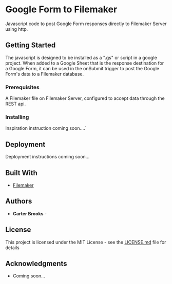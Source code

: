 # Google Form to Filemaker

Javascript code to post Google Form responses directly to Filemaker Server using http.

## Getting Started

The javascript is designed to be installed as a ".gs" or script in a google project. When added to a Google Sheet that is the response destination for a Google Form, it can be used in the onSubmit trigger to post the Google Form's data to a Filemaker database.

### Prerequisites

A Filemaker file on Filemaker Server, configured to accept data through the REST api.


### Installing

Inspiration instruction coming soon....`

## Deployment

Deployment instructions coming soon...

## Built With

* [Filemaker](http://www.filemaker.com/)

## Authors

* **Carter Brooks** -

## License

This project is licensed under the MIT License - see the [LICENSE.md](LICENSE.md) file for details

## Acknowledgments

* Coming soon...
